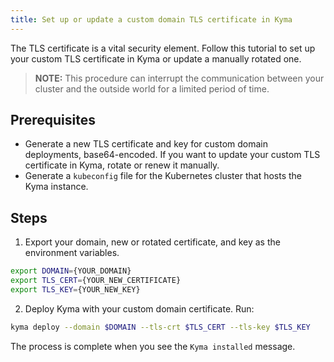 ```yaml
---
title: Set up or update a custom domain TLS certificate in Kyma
---
```


The TLS certificate is a vital security element. Follow this tutorial to set up your custom TLS certificate in Kyma or update a manually rotated one.

>**NOTE:** This procedure can interrupt the communication between your cluster and the outside world for a limited period of time.

## Prerequisites

- Generate a new TLS certificate and key for custom domain deployments, base64-encoded. If you want to update your custom TLS certificate in Kyma, rotate or renew it manually.
- Generate a `kubeconfig` file for the Kubernetes cluster that hosts the Kyma instance.

## Steps

1. Export your domain, new or rotated certificate, and key as the environment variables.

```bash
export DOMAIN={YOUR_DOMAIN}
export TLS_CERT={YOUR_NEW_CERTIFICATE}
export TLS_KEY={YOUR_NEW_KEY}
```

2. Deploy Kyma with your custom domain certificate. Run:

```bash
kyma deploy --domain $DOMAIN --tls-crt $TLS_CERT --tls-key $TLS_KEY
```

The process is complete when you see the `Kyma installed` message.
